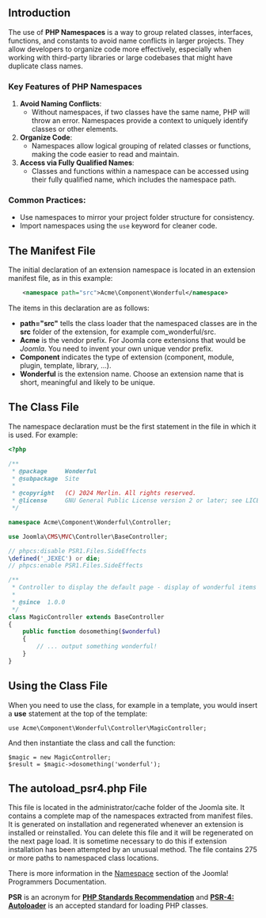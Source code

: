 <!-- Filename: J4.x:Namespace_Conventions_In_Joomla / Display title: Namespaces -->

## Introduction

The use of **PHP Namespaces** is a way to group related classes, interfaces, functions, and constants to avoid name conflicts in larger projects. They allow developers to organize code more effectively, especially when working with third-party libraries or large codebases that might have duplicate class names.

### Key Features of PHP Namespaces

1. **Avoid Naming Conflicts**:
   - Without namespaces, if two classes have the same name, PHP will throw an error. Namespaces provide a context to uniquely identify classes or other elements.
2. **Organize Code**:
   - Namespaces allow logical grouping of related classes or functions, making the code easier to read and maintain.
3. **Access via Fully Qualified Names**:
   - Classes and functions within a namespace can be accessed using their fully qualified name, which includes the namespace path.

### Common Practices:
- Use namespaces to mirror your project folder structure for consistency.
- Import namespaces using the `use` keyword for cleaner code.

## The Manifest File

The initial declaration of an extension namespace is located in an extension manifest file, as in this example:

```xml
	<namespace path="src">Acme\Component\Wonderful</namespace>
```

The items in this declaration are as follows:

- **path="src"** tells the class loader that the namespaced classes are in the **src** folder of the extension, for example com_wonderful/src.
- **Acme** is the vendor prefix. For Joomla core extensions that would be *Joomla*. You need to invent your own unique vendor prefix.
- **Component** indicates the type of extension (component, module, plugin, template, library, ...).
- **Wonderful** is the extension name. Choose an extension name that is short, meaningful and likely to be unique.

## The Class File

The namespace declaration must be the first statement in the file in which it is used. For example:

```php
<?php

/**
 * @package     Wonderful
 * @subpackage  Site
 *
 * @copyright   (C) 2024 Merlin. All rights reserved.
 * @license     GNU General Public License version 2 or later; see LICENSE.txt
 */

namespace Acme\Component\Wonderful\Controller;

use Joomla\CMS\MVC\Controller\BaseController;

// phpcs:disable PSR1.Files.SideEffects
\defined('_JEXEC') or die;
// phpcs:enable PSR1.Files.SideEffects

/**
 * Controller to display the default page - display of wonderful items
 *
 * @since  1.0.0
 */
class MagicController extends BaseController
{
    public function dosomething($wonderful)
    {
        // ... output something wonderful!
    }
}
```
## Using the Class File

When you need to use the class, for example in a template, you would insert a **use** statement at the top of the template:

```
use Acme\Component\Wonderful\Controller\MagicController;
```

And then instantiate the class and call the function:

```
$magic = new MagicController;
$result = $magic->dosomething('wonderful');
```

## The autoload_psr4.php File

This file is located in the administrator/cache folder of the Joomla site. It contains a complete map of the namespaces extracted from manifest files. It is generated on installation and regenerated whenever an extension is installed or reinstalled. You can delete this file and it will be regenerated on the next page load. It is sometime necessary to do this if extension installation has been attempted by an unusual method. The file contains 275 or more paths to namespaced class locations.

There is more information in the [Namespace](jdocmanual?article=docus/namespaces/index) section of the Joomla! Programmers Documentation.

**PSR** is an acronym for [**PHP Standards Recommendation**](https://www.php-fig.org/psr/) and [**PSR-4: Autoloader**](https://www.php-fig.org/psr/psr-4/) is an accepted standard for loading PHP classes.



